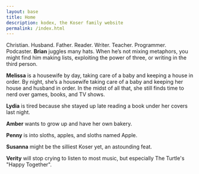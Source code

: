 ```yaml
---
layout: base
title: Home
description: kodex, the Koser family website
permalink: /index.html
---
```


Christian. Husband. Father. Reader. Writer. Teacher. Programmer. Podcaster. **Brian** jug­gles many hats. When he’s not mix­ing metaphors, you might find him making lists, exploiting the power of three, or writ­ing in the third per­son.

**Melissa** is a house­wife by day, tak­ing care of a baby and keep­ing a house in or­der. By night, she’s a house­wife tak­ing care of a baby and keep­ing her house and hus­band in or­der. In the midst of all that, she still finds time to nerd over games, books, and TV shows.

**Lydia** is tired because she stayed up late reading a book under her covers last night.

**Amber** wants to grow up and have her own bakery.

**Penny** is into sloths, apples, and sloths named Apple.

**Susanna** might be the silliest Koser yet, an astounding feat.

**Verity** will stop crying to listen to most music, but especially The Turtle's "Happy Together".